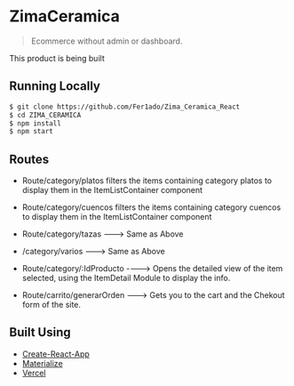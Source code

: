# ZimaCeramica

> Ecommerce without admin or dashboard.

This product is being built

## Running Locally

```bash
$ git clone https://github.com/Fer1ado/Zima_Ceramica_React
$ cd ZIMA_CERAMICA
$ npm install
$ npm start
```

## Routes

- Route/category/platos filters the items containing category platos to display them in the ItemListContainer component

- Route/category/cuencos filters the items containing category cuencos to display them in the ItemListContainer component

- Route/category/tazas ---> Same as Above

- /category/varios ---> Same as Above

- Route/category/:IdProducto ----> Opens the detailed view of the item selected, using the ItemDetail Module to display the info.

- Route/carrito/generarOrden ---> Gets you to the cart and the Chekout form of the site.


## Built Using

- [Create-React-App](https://create-react-app.dev/)
- [Materialize](https://materializecss.com/)
- [Vercel](https://vercel.com/)
